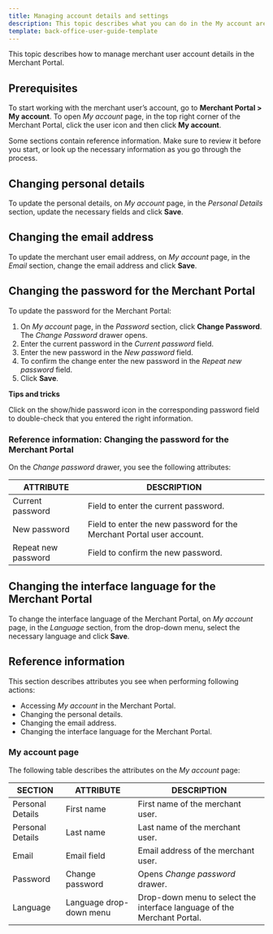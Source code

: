 ```yaml
---
title: Managing account details and settings
description: This topic describes what you can do in the My account area of the Merchant Portal.
template: back-office-user-guide-template
---
```


This topic describes how to manage merchant user account details in the Merchant Portal.

## Prerequisites

To start working with the merchant user’s account, go to **Merchant Portal > My account**.
To open *My account* page, in the top right corner of the Merchant Portal, click the user icon and then click **My account**.

Some sections contain reference information. Make sure to review it before you start, or look up the necessary information as you go through the process.

## Changing personal details

To update the personal details, on *My account* page, in the *Personal Details* section, update the necessary fields and click **Save**.

## Changing the email address

To update the merchant user email address, on *My account* page, in the *Email* section, change the email address and click **Save**.

## Changing the password for the Merchant Portal

To update the password for the Merchant Portal:

1. On *My account* page, in the *Password* section, click **Change Password**. The *Change Password* drawer opens.
2. Enter the current password in the *Current password* field.
3. Enter the new password in the *New password* field.
4. To confirm the change enter the new password in the *Repeat new password* field.
5. Click **Save**.


**Tips and tricks**

Click on the show/hide password icon in the corresponding password field to double-check that you entered the right information.

### Reference information: Changing the password for the Merchant Portal

On the *Change password* drawer, you see the following attributes:

| ATTRIBUTE        | DESCRIPTION        |
| ---------------- | ---------------------- |
| Current password | Field to enter the current password.|   
|  New password | Field to enter the new password for the Merchant Portal user account. |
| Repeat new password | Field to confirm the new password.|


## Changing the interface language for the Merchant Portal

To change the interface language of the Merchant Portal, on *My account* page, in the *Language* section, from the drop-down menu, select the necessary language and click **Save**.

## Reference information

This section describes attributes you see when performing following actions:
* Accessing *My account* in the Merchant Portal.
* Changing the personal details.
* Changing the email address.
* Changing the interface language for the Merchant Portal.

### My account page

The following table describes the attributes on the *My account* page:

| SECTION          | ATTRIBUTE        | DESCRIPTION        |
| ---------------- | ---------------- | ---------------------- |
| Personal Details | First name              | First name of the merchant user.                             |
| Personal Details | Last name               | Last name of the merchant user.                              |
| Email            | Email field             | Email address of the merchant user.                          |
| Password         | Change password         | Opens *Change password* drawer.                              |
| Language         | Language drop-down menu | Drop-down menu to select the interface language of the Merchant Portal. |
